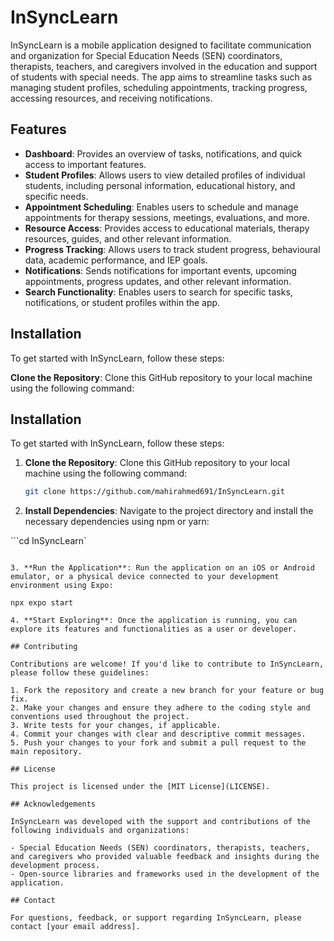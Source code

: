 # InSyncLearn

InSyncLearn is a mobile application designed to facilitate communication and organization for Special Education Needs (SEN) coordinators, therapists, teachers, and caregivers involved in the education and support of students with special needs. The app aims to streamline tasks such as managing student profiles, scheduling appointments, tracking progress, accessing resources, and receiving notifications.

## Features

- **Dashboard**: Provides an overview of tasks, notifications, and quick access to important features.
- **Student Profiles**: Allows users to view detailed profiles of individual students, including personal information, educational history, and specific needs.
- **Appointment Scheduling**: Enables users to schedule and manage appointments for therapy sessions, meetings, evaluations, and more.
- **Resource Access**: Provides access to educational materials, therapy resources, guides, and other relevant information.
- **Progress Tracking**: Allows users to track student progress, behavioural data, academic performance, and IEP goals.
- **Notifications**: Sends notifications for important events, upcoming appointments, progress updates, and other relevant information.
- **Search Functionality**: Enables users to search for specific tasks, notifications, or student profiles within the app.

## Installation

To get started with InSyncLearn, follow these steps:

**Clone the Repository**: Clone this GitHub repository to your local machine using the following command:

 ## Installation

To get started with InSyncLearn, follow these steps:

1. **Clone the Repository**: Clone this GitHub repository to your local machine using the following command:
   ```bash
   git clone https://github.com/mahirahmed691/InSyncLearn.git

2. **Install Dependencies**: Navigate to the project directory and install the necessary dependencies using npm or yarn:

```cd InSyncLearn`
```npm install

3. **Run the Application**: Run the application on an iOS or Android emulator, or a physical device connected to your development environment using Expo:

npx expo start

4. **Start Exploring**: Once the application is running, you can explore its features and functionalities as a user or developer.

## Contributing

Contributions are welcome! If you'd like to contribute to InSyncLearn, please follow these guidelines:

1. Fork the repository and create a new branch for your feature or bug fix.
2. Make your changes and ensure they adhere to the coding style and conventions used throughout the project.
3. Write tests for your changes, if applicable.
4. Commit your changes with clear and descriptive commit messages.
5. Push your changes to your fork and submit a pull request to the main repository.

## License

This project is licensed under the [MIT License](LICENSE).

## Acknowledgements

InSyncLearn was developed with the support and contributions of the following individuals and organizations:

- Special Education Needs (SEN) coordinators, therapists, teachers, and caregivers who provided valuable feedback and insights during the development process.
- Open-source libraries and frameworks used in the development of the application.

## Contact

For questions, feedback, or support regarding InSyncLearn, please contact [your email address].
